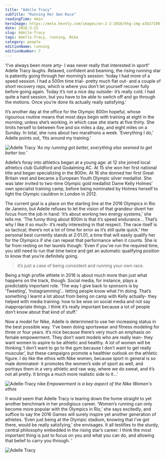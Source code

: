 ```yaml
---
title: "Adelle Tracy"
subTitle: "Running Her Own Race"
readingTime: 4min
heroImage: https://meta.hevnly.com/images/on-2-3-2016/hhg-img-a3b37198-d7a3-4757-9356-0e4981ae8897.png
date: 2016-3-22
slug: Adelle-Tracy
tags: Adelle-Tracy, running, Nike
category: people
editionName: running
editionNumber: 7
---
```


‘I’ve always been more arty- I was never really that interested in sport!’ Adelle Tracy laughs. Relaxed, confident and beaming, the rising running star is patiently going through her morning’s session: ‘today I had more of a speed session. I had a 500m time trial- pretty much flat out- and a couple of short recovery reps, which is where you don’t let yourself recover fully before going again. Today it’s not a nice day outside- it’s really cold. I had quite a hard session, but you have to be able to switch off and go through the motions. Once you’re done its actually really satisfying.’

It’s another day at the office for the Olympic 800m hopeful, whose rigourous routine means that most days begin with training at eight in the morning; unless she’s working, in which case she starts at five thirty. She limits herself to between five and six miles a day, and eight miles on a Sunday. In total, she runs about two marathons a week. ‘Everything I do,’ Adelle points out, ‘fits around my training.’

![Adelle Tracy](https://meta.hevnly.com/images/on-2-3-2016/hhg-img-0fd8d6e3-dbb9-4f99-a61d-3a9b2f5d295f.png)
*'As my running got better, everything else seemed to get better too.’*

Adelle’s foray into athletics began at a young age: at 12 she joined local athletics club Guildford and Godalming AC. At 15 she won her first national title and began specializing in the 800m. At 16 she donned her first Great Britain vest and became a European Youth Olympic silver medallist. She was later invited to two-time Olympic gold medallist Dame Kelly Holmes’ own specialist training camp, before being nominated by Holmes herself to light the Olympic cauldron in London in 2012.

The current goal is a place on the starting line at the 2016 Olympics in Rio de Janeiro, but Adelle refuses to let the vision of that grandeur divert her focus from the job in hand: ‘it’s about working two energy systems,’ she tells me. ‘The funny thing about 800m is that it’s speed endurance… That’s why I like it so much- it’s really interesting in that respect. The race itself is so tactical; there’s not a lot of time for error as it’s still quite quick.’ Her personal best currently stands at 2:01.01, a time that will easily qualify her for the Olympics if she can repeat that performance when it counts. She is far from resting on her laurels though: ‘Even if you’ve run the required time, you still need to run that time twice and get an automatic qualifying position to know that you’re definitely going.

>it’s just a case of being consistent and running your own race.

Being a high profile athlete in 2016 is about much more than just what happens on the track, though. Social media, for instance, plays a predictably important role. ‘The way I give back to sponsors is by ‘Tweeting’, ‘Instagramming’… letting people know what I’m doing. That’s something I learnt a lot about from being on camp with Kelly actually- they helped with media training: how to be wise on social media and not say inappropriate things. I think it’s really important because a lot of people don’t know about that kind of stuff.’

Now a model for Nike, Adelle is determined to use her increasing status in the best possible way. ‘I’ve been doing sportswear and fitness modeling for three or four years. It’s nice because there’s very much an emphasis on female empowerment. They don’t want models who are really lean- they want women to aspire to be athletic and healthy. A lot of women will be thinking ‘I don’t want to go to the gym because I don’t want to get really muscular’, but these campaigns promote a healthier outlook on the athletic figure. I do like the ethos with Nike women, because sport in general is so male dominated- it promotes the women’s side of sport as well, and portrays them in a very athletic and raw way, where we do sweat, and it’s not all pretty. It brings a much more realistic side to it…’

![Adelle-Tracy nike](https://meta.hevnly.com/images/on-2-3-2016/hhg-img-3be799c9-8eab-41d0-9c49-a04a87361cfc.png)
*Empowerment is a key aspect of the Nike Women's ethos*

It would seem that Adelle Tracy is tearing down the home straight to yet another benchmark in her prodigious career. ‘Women’s running can only become more popular with the Olympics in Rio,’ she says excitedly, and suffice to say the 2016 Games will surely inspire yet another generation of athletes. ‘Even just being at the Olympic stadium, knowing that I’ve got there, would be really satisfying,’ she envisages. It all testifies to the sturdy, central philosophy embedded in the rising star’s career: I think the most important thing is just to focus on you and what you can do, and allowing that belief to carry you through. ’

![Adelle Tracy](https://meta.hevnly.com/images/on-2-3-2016/hhg-img-a8d483aa-e545-445e-afb0-a5d1be97fd06.png)

